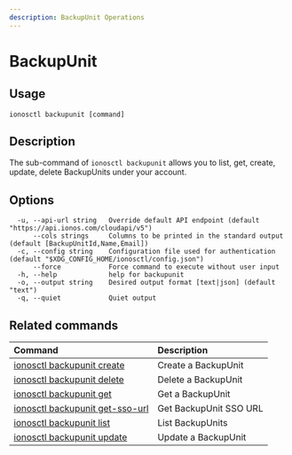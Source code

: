 ```yaml
---
description: BackupUnit Operations
---
```


# BackupUnit

## Usage

```text
ionosctl backupunit [command]
```

## Description

The sub-command of `ionosctl backupunit` allows you to list, get, create, update, delete BackupUnits under your account.

## Options

```text
  -u, --api-url string   Override default API endpoint (default "https://api.ionos.com/cloudapi/v5")
      --cols strings     Columns to be printed in the standard output (default [BackupUnitId,Name,Email])
  -c, --config string    Configuration file used for authentication (default "$XDG_CONFIG_HOME/ionosctl/config.json")
      --force            Force command to execute without user input
  -h, --help             help for backupunit
  -o, --output string    Desired output format [text|json] (default "text")
  -q, --quiet            Quiet output
```

## Related commands

| Command | Description |
| :--- | :--- |
| [ionosctl backupunit create](create.md) | Create a BackupUnit |
| [ionosctl backupunit delete](delete.md) | Delete a BackupUnit |
| [ionosctl backupunit get](get.md) | Get a BackupUnit |
| [ionosctl backupunit get-sso-url](get-sso-url.md) | Get BackupUnit SSO URL |
| [ionosctl backupunit list](list.md) | List BackupUnits |
| [ionosctl backupunit update](update.md) | Update a BackupUnit |

